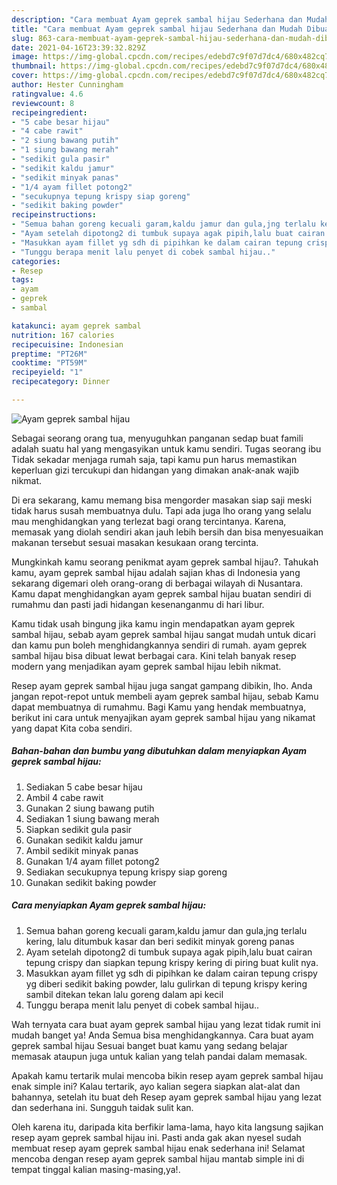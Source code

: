 ```yaml
---
description: "Cara membuat Ayam geprek sambal hijau Sederhana dan Mudah Dibuat"
title: "Cara membuat Ayam geprek sambal hijau Sederhana dan Mudah Dibuat"
slug: 863-cara-membuat-ayam-geprek-sambal-hijau-sederhana-dan-mudah-dibuat
date: 2021-04-16T23:39:32.829Z
image: https://img-global.cpcdn.com/recipes/edebd7c9f07d7dc4/680x482cq70/ayam-geprek-sambal-hijau-foto-resep-utama.jpg
thumbnail: https://img-global.cpcdn.com/recipes/edebd7c9f07d7dc4/680x482cq70/ayam-geprek-sambal-hijau-foto-resep-utama.jpg
cover: https://img-global.cpcdn.com/recipes/edebd7c9f07d7dc4/680x482cq70/ayam-geprek-sambal-hijau-foto-resep-utama.jpg
author: Hester Cunningham
ratingvalue: 4.6
reviewcount: 8
recipeingredient:
- "5 cabe besar hijau"
- "4 cabe rawit"
- "2 siung bawang putih"
- "1 siung bawang merah"
- "sedikit gula pasir"
- "sedikit kaldu jamur"
- "sedikit minyak panas"
- "1/4 ayam fillet potong2"
- "secukupnya tepung krispy siap goreng"
- "sedikit baking powder"
recipeinstructions:
- "Semua bahan goreng kecuali garam,kaldu jamur dan gula,jng terlalu kering, lalu ditumbuk kasar dan beri sedikit minyak goreng panas"
- "Ayam setelah dipotong2 di tumbuk supaya agak pipih,lalu buat cairan tepung crispy dan siapkan tepung krispy kering di piring buat kulit nya."
- "Masukkan ayam fillet yg sdh di pipihkan ke dalam cairan tepung crispy yg diberi sedikit baking powder, lalu gulirkan di tepung krispy kering sambil ditekan tekan lalu goreng dalam api kecil"
- "Tunggu berapa menit lalu penyet di cobek sambal hijau.."
categories:
- Resep
tags:
- ayam
- geprek
- sambal

katakunci: ayam geprek sambal 
nutrition: 167 calories
recipecuisine: Indonesian
preptime: "PT26M"
cooktime: "PT59M"
recipeyield: "1"
recipecategory: Dinner

---
```



![Ayam geprek sambal hijau](https://img-global.cpcdn.com/recipes/edebd7c9f07d7dc4/680x482cq70/ayam-geprek-sambal-hijau-foto-resep-utama.jpg)

Sebagai seorang orang tua, menyuguhkan panganan sedap buat famili adalah suatu hal yang mengasyikan untuk kamu sendiri. Tugas seorang ibu Tidak sekadar menjaga rumah saja, tapi kamu pun harus memastikan keperluan gizi tercukupi dan hidangan yang dimakan anak-anak wajib nikmat.

Di era  sekarang, kamu memang bisa mengorder masakan siap saji meski tidak harus susah membuatnya dulu. Tapi ada juga lho orang yang selalu mau menghidangkan yang terlezat bagi orang tercintanya. Karena, memasak yang diolah sendiri akan jauh lebih bersih dan bisa menyesuaikan makanan tersebut sesuai masakan kesukaan orang tercinta. 



Mungkinkah kamu seorang penikmat ayam geprek sambal hijau?. Tahukah kamu, ayam geprek sambal hijau adalah sajian khas di Indonesia yang sekarang digemari oleh orang-orang di berbagai wilayah di Nusantara. Kamu dapat menghidangkan ayam geprek sambal hijau buatan sendiri di rumahmu dan pasti jadi hidangan kesenanganmu di hari libur.

Kamu tidak usah bingung jika kamu ingin mendapatkan ayam geprek sambal hijau, sebab ayam geprek sambal hijau sangat mudah untuk dicari dan kamu pun boleh menghidangkannya sendiri di rumah. ayam geprek sambal hijau bisa dibuat lewat berbagai cara. Kini telah banyak resep modern yang menjadikan ayam geprek sambal hijau lebih nikmat.

Resep ayam geprek sambal hijau juga sangat gampang dibikin, lho. Anda jangan repot-repot untuk membeli ayam geprek sambal hijau, sebab Kamu dapat membuatnya di rumahmu. Bagi Kamu yang hendak membuatnya, berikut ini cara untuk menyajikan ayam geprek sambal hijau yang nikamat yang dapat Kita coba sendiri.

<!--inarticleads1-->

##### Bahan-bahan dan bumbu yang dibutuhkan dalam menyiapkan Ayam geprek sambal hijau:

1. Sediakan 5 cabe besar hijau
1. Ambil 4 cabe rawit
1. Gunakan 2 siung bawang putih
1. Sediakan 1 siung bawang merah
1. Siapkan sedikit gula pasir
1. Gunakan sedikit kaldu jamur
1. Ambil sedikit minyak panas
1. Gunakan 1/4 ayam fillet potong2
1. Sediakan secukupnya tepung krispy siap goreng
1. Gunakan sedikit baking powder




<!--inarticleads2-->

##### Cara menyiapkan Ayam geprek sambal hijau:

1. Semua bahan goreng kecuali garam,kaldu jamur dan gula,jng terlalu kering, lalu ditumbuk kasar dan beri sedikit minyak goreng panas
1. Ayam setelah dipotong2 di tumbuk supaya agak pipih,lalu buat cairan tepung crispy dan siapkan tepung krispy kering di piring buat kulit nya.
1. Masukkan ayam fillet yg sdh di pipihkan ke dalam cairan tepung crispy yg diberi sedikit baking powder, lalu gulirkan di tepung krispy kering sambil ditekan tekan lalu goreng dalam api kecil
1. Tunggu berapa menit lalu penyet di cobek sambal hijau..




Wah ternyata cara buat ayam geprek sambal hijau yang lezat tidak rumit ini mudah banget ya! Anda Semua bisa menghidangkannya. Cara buat ayam geprek sambal hijau Sesuai banget buat kamu yang sedang belajar memasak ataupun juga untuk kalian yang telah pandai dalam memasak.

Apakah kamu tertarik mulai mencoba bikin resep ayam geprek sambal hijau enak simple ini? Kalau tertarik, ayo kalian segera siapkan alat-alat dan bahannya, setelah itu buat deh Resep ayam geprek sambal hijau yang lezat dan sederhana ini. Sungguh taidak sulit kan. 

Oleh karena itu, daripada kita berfikir lama-lama, hayo kita langsung sajikan resep ayam geprek sambal hijau ini. Pasti anda gak akan nyesel sudah membuat resep ayam geprek sambal hijau enak sederhana ini! Selamat mencoba dengan resep ayam geprek sambal hijau mantab simple ini di tempat tinggal kalian masing-masing,ya!.


